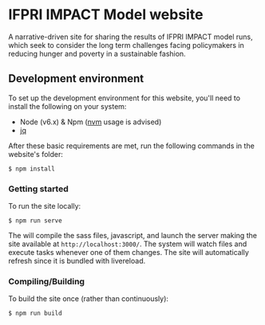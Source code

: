 # IFPRI IMPACT Model website

A narrative-driven site for sharing the results of IFPRI IMPACT model runs, which seek to consider the long term challenges facing policymakers in reducing hunger and poverty in a sustainable fashion.

## Development environment
To set up the development environment for this website, you'll need to install the following on your system:

- Node (v6.x) & Npm ([nvm](https://github.com/creationix/nvm) usage is advised)
- [jq](https://stedolan.github.io/jq/download/)

After these basic requirements are met, run the following commands in the website's folder:
```
$ npm install
```

### Getting started

To run the site locally:
```
$ npm run serve
```

The will compile the sass files, javascript, and launch the server making the site available at `http://localhost:3000/`.
The system will watch files and execute tasks whenever one of them changes.
The site will automatically refresh since it is bundled with livereload.

### Compiling/Building

To build the site once (rather than continuously):

```
$ npm run build
```
